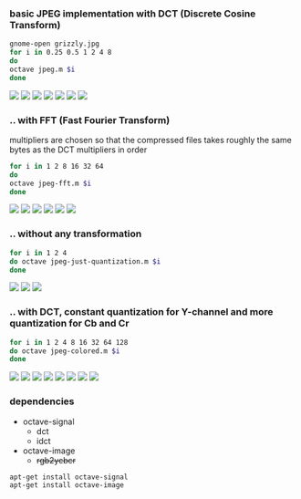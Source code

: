 ### basic JPEG implementation with DCT (Discrete Cosine Transform)
```sh
gnome-open grizzly.jpg
for i in 0.25 0.5 1 2 4 8
do
octave jpeg.m $i
done
```
![](grizzly.jpg)
![](grizzly_jpeg_0.25.jpg)
![](grizzly_jpeg_0.50.jpg)
![](grizzly_jpeg_1.00.jpg)
![](grizzly_jpeg_2.00.jpg)
![](grizzly_jpeg_4.00.jpg)
![](grizzly_jpeg_8.00.jpg)

### .. with FFT (Fast Fourier Transform)
multipliers are chosen so that the compressed files takes roughly the same bytes as the DCT multipliers in order
```sh
for i in 1 2 8 16 32 64
do
octave jpeg-fft.m $i
done
```
![](grizzly_jpeg_fft_1.00.jpg)
![](grizzly_jpeg_fft_2.00.jpg)
![](grizzly_jpeg_fft_8.00.jpg)
![](grizzly_jpeg_fft_16.00.jpg)
![](grizzly_jpeg_fft_32.00.jpg)
![](grizzly_jpeg_fft_64.00.jpg)

### .. without any transformation
```sh
for i in 1 2 4
do octave jpeg-just-quantization.m $i
done
```
![](grizzly_jpeg_just_quantization_1.00.jpg)
![](grizzly_jpeg_just_quantization_2.00.jpg)
![](grizzly_jpeg_just_quantization_4.00.jpg)

### .. with DCT, constant quantization for Y-channel and more quantization for Cb and Cr
```sh
for i in 1 2 4 8 16 32 64 128
do octave jpeg-colored.m $i
done
```
![](grizzly_jpeg_color_1.00.jpg)
![](grizzly_jpeg_color_2.00.jpg)
![](grizzly_jpeg_color_4.00.jpg)
![](grizzly_jpeg_color_8.00.jpg)
![](grizzly_jpeg_color_16.00.jpg)
![](grizzly_jpeg_color_32.00.jpg)
![](grizzly_jpeg_color_64.00.jpg)
![](grizzly_jpeg_color_128.00.jpg)

### dependencies
* octave-signal
  * dct
  * idct
* octave-image
  * ~~rgb2ycbcr~~
```sh
apt-get install octave-signal
apt-get install octave-image
```
